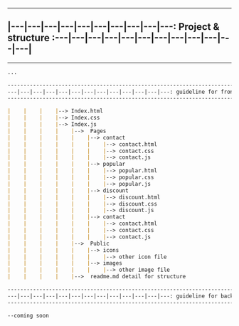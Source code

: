 ---------------------------------------------------------------------------------------------------------------
|---|---|---|---|---|---|---|---|---|---: Project & structure :---|---|---|---|---|---|---|---|---|---|---|---|
---------------------------------------------------------------------------------------------------------------
-------------------------------------------------------------------------------------------------------------------------------------

```md
...

-------------------------------------------------------------------------------------------------------------------------------------
---|---|---|---|---|---|---|---|---|---|---|---|---: guideline for frontend :---|---|---|---|---|---|---|---|---|---|---|---|---|---|
-------------------------------------------------------------------------------------------------------------------------------------

|    |    |    |--> Index.html
|    |    |    |--> Index.css
|    |    |    |--> Index.js
|    |    |    |    |-->  Pages
|    |    |    |    |    |--> contact
|    |    |    |    |    |    |--> contact.html
|    |    |    |    |    |    |--> contact.css
|    |    |    |    |    |    |--> contact.js
|    |    |    |    |    |--> popular
|    |    |    |    |    |    |--> popular.html
|    |    |    |    |    |    |--> popular.css
|    |    |    |    |    |    |--> popular.js
|    |    |    |    |    |--> discount
|    |    |    |    |    |    |--> discount.html
|    |    |    |    |    |    |--> discount.css
|    |    |    |    |    |    |--> discount.js
|    |    |    |    |    |--> contact
|    |    |    |    |    |    |--> contact.html
|    |    |    |    |    |    |--> contact.css
|    |    |    |    |    |    |--> contact.js
|    |    |    |    |-->  Public
|    |    |    |    |    |--> icons
|    |    |    |    |    |    |--> other icon file
|    |    |    |    |    |--> images
|    |    |    |    |    |    |--> other image file
|    |    |    |    |-->  readme.md detail for structure

-------------------------------------------------------------------------------------------------------------------------------------
---|---|---|---|---|---|---|---|---|---|---|---|---: guideline for backend  :---|---|---|---|---|---|---|---|---|---|---|---|---|---|
-------------------------------------------------------------------------------------------------------------------------------------

--coming soon

